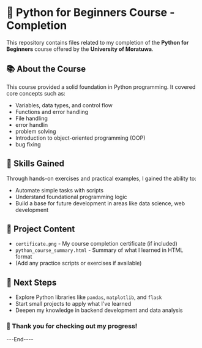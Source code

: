 # 🎉 Python for Beginners Course - Completion

This repository contains files related to my completion of the **Python for Beginners** course offered by the **University of Moratuwa**.

## 📚 About the Course

This course provided a solid foundation in Python programming. It covered core concepts such as:

- Variables, data types, and control flow
- Functions and error handling
- File handling
- error handlin
- problem solving
- Introduction to object-oriented programming (OOP)
- bug fixing

## 🚀 Skills Gained

Through hands-on exercises and practical examples, I gained the ability to:


- Automate simple tasks with scripts
- Understand foundational programming logic
- Build a base for future development in areas like data science, web development

## 📁 Project Content

- `certificate.png` - My course completion certificate (if included)
- `python_course_summary.html` - Summary of what I learned in HTML format
- (Add any practice scripts or exercises if available)

## 🧠 Next Steps

- Explore Python libraries like `pandas`, `matplotlib`, and `flask`
- Start small projects to apply what I've learned
- Deepen my knowledge in backend development and data analysis

### 📌 Thank you for checking out my progress!
---End----


